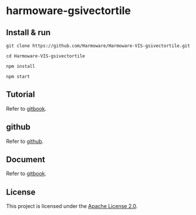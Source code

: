 # harmoware-gsivectortile

## Install & run
```
git clone https://github.com/Harmoware/Harmoware-VIS-gsivectortile.git

cd Harmoware-VIS-gsivectortile

npm install

npm start
```

## Tutorial
Refer to [gitbook](https://harmoware-develop-tutorial.gitbook.io/ "demo Tutorial").

## github
Refer to [github](https://github.com/Harmoware/Harmoware-VIS "Harmoware-VIS github repository").

## Document
Refer to [gitbook](https://harmoware-vis.gitbook.io/ "Harmoware-VIS Document").

## License
This project is licensed under the [Apache License 2.0](https://github.com/Harmoware/Harmoware-VIS-gsivectortile/blob/master/LICENSE).
